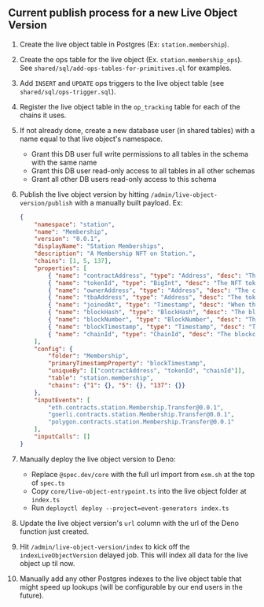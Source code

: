 ## Current publish process for a new Live Object Version

1. Create the live object table in Postgres (Ex: `station.membership`).

2. Create the ops table for the live object (Ex. `station.membership_ops`). See `shared/sql/add-ops-tables-for-primitives.ql` for examples.

3. Add `INSERT` and `UPDATE` ops triggers to the live object table (see `shared/sql/ops-trigger.sql`).

4. Register the live object table in the `op_tracking` table for each of the chains it uses.

5. If not already done, create a new database user (in shared tables) with a name equal to that live object's namespace.

	- Grant this DB user full write permissions to all tables in the schema with the same name 
	- Grant this DB user read-only access to all tables in all other schemas
	- Grant all other DB users read-only access to this schema

6. Publish the live object version by hitting `/admin/live-object-version/publish` with a manually built payload. Ex:

    ```json
    {
        "namespace": "station",
        "name": "Membership",
        "version": "0.0.1",
        "displayName": "Station Memberships",
        "description": "A Membership NFT on Station.",
        "chains": [1, 5, 137],
        "properties": [
            { "name": "contractAddress", "type": "Address", "desc": "The membership contract." },
            { "name": "tokenId", "type": "BigInt", "desc": "The NFT token id." },
            { "name": "ownerAddress", "type": "Address", "desc": "The current NFT owner." },
            { "name": "tbaAddress", "type": "Address", "desc": "The token-bound account." },
            { "name": "joinedAt", "type": "Timestamp", "desc": "When the membership was minted." },
            { "name": "blockHash", "type": "BlockHash", "desc": "The block hash in which the Membership was last updated." },
            { "name": "blockNumber", "type": "BlockNumber", "desc": "The block number in which the Membership was last updated." },
            { "name": "blockTimestamp", "type": "Timestamp", "desc": "The block timestamp in which the Membership was last updated." },
            { "name": "chainId", "type": "ChainId", "desc": "The blockchain id." }
        ],
        "config": {
            "folder": "Membership",
            "primaryTimestampProperty": "blockTimestamp",
            "uniqueBy": [["contractAddress", "tokenId", "chainId"]],
            "table": "station.membership",
            "chains": {"1": {}, "5": {}, "137": {}}
        },
        "inputEvents": [
            "eth.contracts.station.Membership.Transfer@0.0.1",
            "goerli.contracts.station.Membership.Transfer@0.0.1",
            "polygon.contracts.station.Membership.Transfer@0.0.1"
        ],
        "inputCalls": []
    }
    ```

7. Manually deploy the live object version to Deno:

	- Replace `@spec.dev/core` with the full url import from `esm.sh` at the top of `spec.ts`
	- Copy `core/live-object-entrypoint.ts` into the live object folder at `index.ts`
	- Run `deployctl deploy --project=event-generators index.ts`

8. Update the live object version's `url` column with the url of the Deno function just created.

9. Hit `/admin/live-object-version/index` to kick off the `indexLiveObjectVersion` delayed job. This will index all data for the live object up til now.

10. Manually add any other Postgres indexes to the live object table that might speed up lookups (will be configurable by our end users in the future).